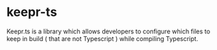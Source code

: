 # keepr-ts
Keepr.ts is a library which allows developers to configure which files to keep in build ( that are not Typescript ) while compiling Typescript.
